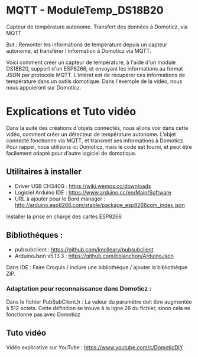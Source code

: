 # MQTT - ModuleTemp_DS18B20
Capteur de température autonome. Transfert des données à Domoticz, via MQTT

But : Remonter les informations de température depuis un capteur autonome, et transfèrer l'information à Domoticz via MQTT.

Voici comment créer un capteur de tempèrature, à l'aide d'un module DS18B20, support d'un ESP8266, et envoyant les informations au format JSON par protocole MQTT. L'intéret est de récupérer ces informations de température dans un outils domotique. Dans l'exemple de la vidéo, nous nous appuieront sur Domoticz.

# Explications et Tuto vidéo
Dans la suite des créations d'objets connectés, nous allons voir dans cette vidéo, comment créer un détecteur de température autonome. L’objet connecté fonctionne via MQTT, et transmet ses informations à Domoticz. Pour rappel, nous utilisons ici Domoticz, mais le code est fourni, et peut être facilement adapté pour d’autre logiciel de domotique.

## Utilitaires à installer
- Driver USB CH340G : https://wiki.wemos.cc/downloads
- Logiciel Arduino IDE : https://www.arduino.cc/en/Main/Software
- URL à ajouter pour le Bord manager : http://arduino.esp8266.com/stable/package_esp8266com_index.json

Installer la prise en charge des cartes ESP8266

## Bibliothéques :
 - pubsubclient : https://github.com/knolleary/pubsubclient
 - ArduinoJson v5.13.3 : https://github.com/bblanchon/ArduinoJson
 
Dans IDE : Faire Croquis / inclure une bibliothéque / ajouter la bibliothèque ZIP.


### Adaptation pour reconnaissance dans Domoticz :
Dans le fichier PubSubClient.h : La valeur du paramètre doit être augmentée à 512 octets. Cette définition se trouve à la ligne 26 du fichier, sinon cela ne fonctionne pas avec Domoticz

## Tuto vidéo
Vidéo explicative sur YouTube : https://www.youtube.com/c/DomoticDIY
